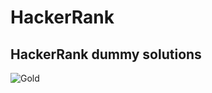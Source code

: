 # HackerRank
 ## HackerRank dummy solutions
 

![Gold](https://user-images.githubusercontent.com/76526170/211389450-e60b8c73-a551-4648-9d60-624fc9979c9a.PNG)
